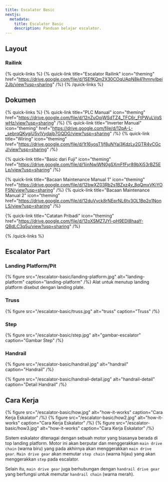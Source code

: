```yaml
---
title: Escalator Basic
nextjs:
  metadata:
    title: Escalator Basic
    description: Panduan belajar escalator.
---
```


## Layout

### Railink

{% quick-links %}
{% quick-link title="Escalator Railink" icon="theming" href="https://drive.google.com/file/d/1SEfKQm2X30COqUApN8k41hmnyIbei2Jb/view?usp=sharing"  /%}
{% /quick-links %}

## Dokumen

{% quick-links %}
{% quick-link title="PLC Manual" icon="theming" href="https://drive.google.com/file/d/12nZuOojWSdTZ4_TFC6r_FtPWuLVqSwHz/view?usp=sharing"  /%}
{% quick-link title="Inverter Manual" icon="theming" href="https://drive.google.com/file/d/12pA-L-_sebrqQKygiU5vIVydajb7GQDG/view?usp=sharing"  /%}
{% quick-link title="Wiring" icon="theming" href="https://drive.google.com/file/d/1t16yosT1jf8uNYaj3KdzLy2GTR4vCGcJ/view?usp=sharing"  /%}

{% quick-link title="Basic dari Fuji" icon="theming" href="https://drive.google.com/file/d/1iinNwiWN0gSXmFfFyr89bXi53rBZ5ELp/view?usp=sharing"  /%}

{% quick-link title="Bacaan Maintenance Manual 1" icon="theming" href="https://drive.google.com/file/d/12bwXZ03Rb2s1BZxz4y_8qQmxVKiYOF5N/view?usp=sharing"  /%}
{% quick-link title="Bacaan Maintenance Manual 2" icon="theming" href="https://drive.google.com/file/d/12duVvck8rNEprNL6tv3OL1Bp2o1NonLS/view?usp=sharing"  /%}

{% quick-link title="Catatan Pribadi" icon="theming" href="https://drive.google.com/file/d/12oXSMZ7JYl-pH9EDI8haaY-QBdLC3q5u/view?usp=sharing"  /%}

{% /quick-links %}

## Escalator Part

### Landing Platform/Pit

{% figure src="/escalator-basic/landing-platform.jpg" alt="landing-platform" caption="landing-platform" /%}
Alat untuk menutup landing platform disebut dengan landing plate.

### Truss

{% figure src="/escalator-basic/truss.jpg" alt="truss" caption="Truss" /%}

### Step

{% figure src="/escalator-basic/step.jpg" alt="gambar-escalator" caption="Gambar Step" /%}

### Handrail

{% figure src="/escalator-basic/handrail.jpg" alt="handrail" caption="Handrail" /%}

{% figure src="/escalator-basic/handrail-detail.jpg" alt="handrail-detail" caption="Detail Handrail" /%}

## Cara Kerja

{% figure src="/escalator-basic/how.jpg" alt="how-it-works" caption="Cara Kerja Eskalator" /%}
{% figure src="/escalator-basic/how2.jpg" alt="how-it-works" caption="Cara Kerja Eskalator" /%}
{% figure src="/escalator-basic/how3.jpg" alt="how-it-works" caption="Cara Kerja Eskalator" /%}

Sistem eskalator ditenagai dengan sebuah motor yang biasanya berada di top landing platform. Motor ini akan berputar dan menggerakkan `main drive chain` (warna biru) yang pada akhirnya akan menggerakkan `main drive gear`. `Main drive gear` akan memutar `step chain` (warna hijau) yang akan menggerakkan `step` pada escalator.

Selain itu, `main drive gear` juga berhubungan dengan `handrail drive gear` yang berfungsi untuk memutar `handrail chain` (warna merah).
